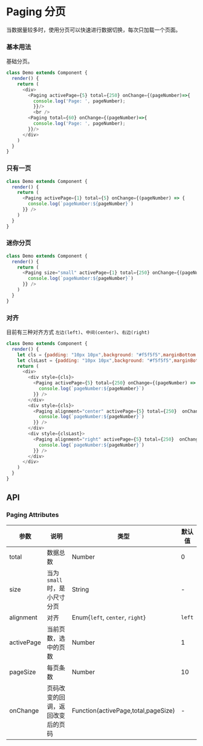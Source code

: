 Paging 分页
===

当数据量较多时，使用分页可以快速进行数据切换，每次只加载一个页面。

### 基本用法

基础分页。

<!--DemoStart--> 
```js
class Demo extends Component {
  render() {
    return (
      <div>
        <Paging activePage={5} total={250} onChange={(pageNumber)=>{
          console.log('Page: ', pageNumber);
          }}/>
          <br />
        <Paging total={60} onChange={(pageNumber)=>{
          console.log('Page: ', pageNumber);
        }}/>
      </div>
    )
  }
}
```
<!--End-->

### 只有一页

<!--DemoStart--> 
```js
class Demo extends Component {
  render() {
    return (
      <Paging activePage={1} total={5} onChange={(pageNumber) => { 
        console.log(`pageNumber:${pageNumber}`)
      }} />
    )
  }
}
```
<!--End-->

### 迷你分页

<!--DemoStart--> 
```js
class Demo extends Component {
  render() {
    return (
      <Paging size="small" activePage={1} total={250} onChange={(pageNumber) => { 
        console.log(`pageNumber:${pageNumber}`)
      }} />
    )
  }
}
```
<!--End-->

### 对齐

目前有三种对齐方式 `左边(left)`、`中间(center)`、`右边(right)`

<!--DemoStart--> 
```js
class Demo extends Component {
  render() {
    let cls = {padding: "10px 10px",background: "#f5f5f5",marginBottom:20}
    let clsLast = {padding: "10px 10px",background: "#f5f5f5",marginBottom:0}
    return (
      <div>
        <div style={cls}>
          <Paging activePage={5} total={250} onChange={(pageNumber) => { 
            console.log(`pageNumber:${pageNumber}`)
          }} />
        </div>
        <div style={cls}>
          <Paging alignment="center" activePage={5} total={250}  onChange={(pageNumber) => { 
            console.log(`pageNumber:${pageNumber}`)
          }} />
        </div>
        <div style={clsLast}>
          <Paging alignment="right" activePage={5} total={250}  onChange={(pageNumber) => { 
            console.log(`pageNumber:${pageNumber}`)
          }} />
        </div>
      </div>
    )
  }
}
```
<!--End-->

## API

### Paging Attributes

| 参数 | 说明 | 类型 | 默认值 |
|------ |-------- |---------- |-------- |
| total | 数据总数 | Number | 0 |
| size | 当为`small`时，是小尺寸分页 | String | - |
| alignment | 对齐 | Enum{`left`, `center`, `right`} | `left` |
| activePage | 当前页数，选中的页数 | Number | 1 |
| pageSize | 每页条数 | Number | 10 |
| onChange | 页码改变的回调，返回改变后的页码 | Function(activePage,total,pageSize) | - |